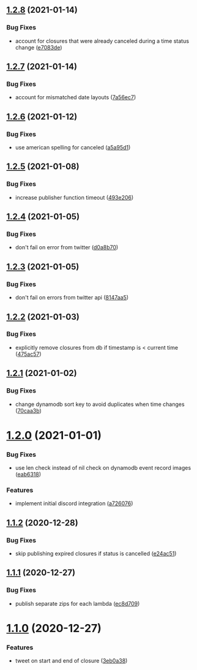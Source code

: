 ## [1.2.8](https://github.com/nickshine/boca-chica-bot/compare/v1.2.7...v1.2.8) (2021-01-14)


### Bug Fixes

* account for closures that were already canceled during a time status change ([e7083de](https://github.com/nickshine/boca-chica-bot/commit/e7083de3d70018018cc0804a3f62b8650b7bd0dc))

## [1.2.7](https://github.com/nickshine/boca-chica-bot/compare/v1.2.6...v1.2.7) (2021-01-14)


### Bug Fixes

* account for mismatched date layouts ([7a56ec7](https://github.com/nickshine/boca-chica-bot/commit/7a56ec72037d0ba6c83c1e62d11463c7ba608f56))

## [1.2.6](https://github.com/nickshine/boca-chica-bot/compare/v1.2.5...v1.2.6) (2021-01-12)


### Bug Fixes

* use american spelling for canceled ([a5a95d1](https://github.com/nickshine/boca-chica-bot/commit/a5a95d1c0ae4e9aca5a9ca3bf59299bc758a90de))

## [1.2.5](https://github.com/nickshine/boca-chica-bot/compare/v1.2.4...v1.2.5) (2021-01-08)


### Bug Fixes

* increase publisher function timeout ([493e206](https://github.com/nickshine/boca-chica-bot/commit/493e20688a20c42394b9b460125697c3e24cdb6d))

## [1.2.4](https://github.com/nickshine/boca-chica-bot/compare/v1.2.3...v1.2.4) (2021-01-05)


### Bug Fixes

* don't fail on error from twitter ([d0a8b70](https://github.com/nickshine/boca-chica-bot/commit/d0a8b70f30bffa2f8fe449968a73332340666192))

## [1.2.3](https://github.com/nickshine/boca-chica-bot/compare/v1.2.2...v1.2.3) (2021-01-05)


### Bug Fixes

* don't fail on errors from twitter api ([8147aa5](https://github.com/nickshine/boca-chica-bot/commit/8147aa584033551d60718e913562fcc46907cd8b))

## [1.2.2](https://github.com/nickshine/boca-chica-bot/compare/v1.2.1...v1.2.2) (2021-01-03)


### Bug Fixes

* explicitly remove closures from db if timestamp is < current time ([475ac57](https://github.com/nickshine/boca-chica-bot/commit/475ac577930b786c2558c114aa40b14df0c09174))

## [1.2.1](https://github.com/nickshine/boca-chica-bot/compare/v1.2.0...v1.2.1) (2021-01-02)


### Bug Fixes

* change dynamodb sort key to avoid duplicates when time changes ([70caa3b](https://github.com/nickshine/boca-chica-bot/commit/70caa3b6c8a8464b0310761c4d67c0338bc204ec))

# [1.2.0](https://github.com/nickshine/boca-chica-bot/compare/v1.1.2...v1.2.0) (2021-01-01)


### Bug Fixes

* use len check instead of nil check on dynamodb event record images ([eab6318](https://github.com/nickshine/boca-chica-bot/commit/eab631826c5dd7d62dcb566eb5b106a495933a73))


### Features

* implement initial discord integration ([a726076](https://github.com/nickshine/boca-chica-bot/commit/a72607664e1934f05c6cb4ac17927f58be8dec58))

## [1.1.2](https://github.com/nickshine/boca-chica-bot/compare/v1.1.1...v1.1.2) (2020-12-28)


### Bug Fixes

* skip publishing expired closures if status is cancelled ([e24ac51](https://github.com/nickshine/boca-chica-bot/commit/e24ac51b77c6e1dc93523dce0084b0a51dde8e4e))

## [1.1.1](https://github.com/nickshine/boca-chica-bot/compare/v1.1.0...v1.1.1) (2020-12-27)


### Bug Fixes

* publish separate zips for each lambda ([ec8d709](https://github.com/nickshine/boca-chica-bot/commit/ec8d709bd1c26f4718cbe576c8f562c39a048041))

# [1.1.0](https://github.com/nickshine/boca-chica-bot/compare/v1.0.0...v1.1.0) (2020-12-27)


### Features

* tweet on start and end of closure ([3eb0a38](https://github.com/nickshine/boca-chica-bot/commit/3eb0a385905842d6b2416655e816df9cf4765f8e))
